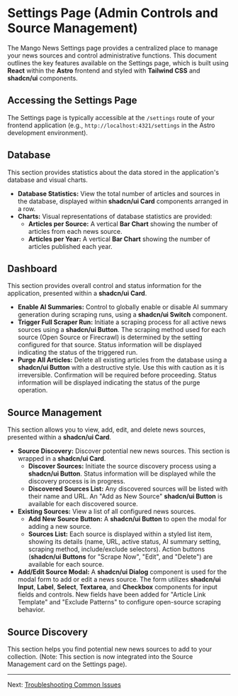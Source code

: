 # Settings Page (Admin Controls and Source Management)

The Mango News Settings page provides a centralized place to manage your news sources and control administrative functions. This document outlines the key features available on the Settings page, which is built using **React** within the **Astro** frontend and styled with **Tailwind CSS** and **shadcn/ui** components.

## Accessing the Settings Page

The Settings page is typically accessible at the `/settings` route of your frontend application (e.g., `http://localhost:4321/settings` in the Astro development environment).

## Database

This section provides statistics about the data stored in the application's database and visual charts.

-   **Database Statistics:** View the total number of articles and sources in the database, displayed within **shadcn/ui Card** components arranged in a row.
-   **Charts:** Visual representations of database statistics are provided:
    -   **Articles per Source:** A vertical **Bar Chart** showing the number of articles from each news source.
    -   **Articles per Year:** A vertical **Bar Chart** showing the number of articles published each year.

## Dashboard

This section provides overall control and status information for the application, presented within a **shadcn/ui Card**.

-   **Enable AI Summaries:** Control to globally enable or disable AI summary generation during scraping runs, using a **shadcn/ui Switch** component.
-   **Trigger Full Scraper Run:** Initiate a scraping process for all active news sources using a **shadcn/ui Button**. The scraping method used for each source (Open Source or Firecrawl) is determined by the setting configured for that source. Status information will be displayed indicating the status of the triggered run.
-   **Purge All Articles:** Delete all existing articles from the database using a **shadcn/ui Button** with a destructive style. Use this with caution as it is irreversible. Confirmation will be required before proceeding. Status information will be displayed indicating the status of the purge operation.

## Source Management

This section allows you to view, add, edit, and delete news sources, presented within a **shadcn/ui Card**.

-   **Source Discovery:** Discover potential new news sources. This section is wrapped in a **shadcn/ui Card**.
    -   **Discover Sources:** Initiate the source discovery process using a **shadcn/ui Button**. Status information will be displayed while the discovery process is in progress.
    -   **Discovered Sources List:** Any discovered sources will be listed with their name and URL. An "Add as New Source" **shadcn/ui Button** is available for each discovered source.
-   **Existing Sources:** View a list of all configured news sources.
    -   **Add New Source Button:** A **shadcn/ui Button** to open the modal for adding a new source.
    -   **Sources List:** Each source is displayed within a styled list item, showing its details (name, URL, active status, AI summary setting, scraping method, include/exclude selectors). Action buttons (**shadcn/ui Buttons** for "Scrape Now", "Edit", and "Delete") are available for each source.
-   **Add/Edit Source Modal:** A **shadcn/ui Dialog** component is used for the modal form to add or edit a news source. The form utilizes **shadcn/ui Input**, **Label**, **Select**, **Textarea**, and **Checkbox** components for input fields and controls. New fields have been added for "Article Link Template" and "Exclude Patterns" to configure open-source scraping behavior.

## Source Discovery

This section helps you find potential new news sources to add to your collection. (Note: This section is now integrated into the Source Management card on the Settings page).

---

Next: [Troubleshooting Common Issues](troubleshooting.md)
